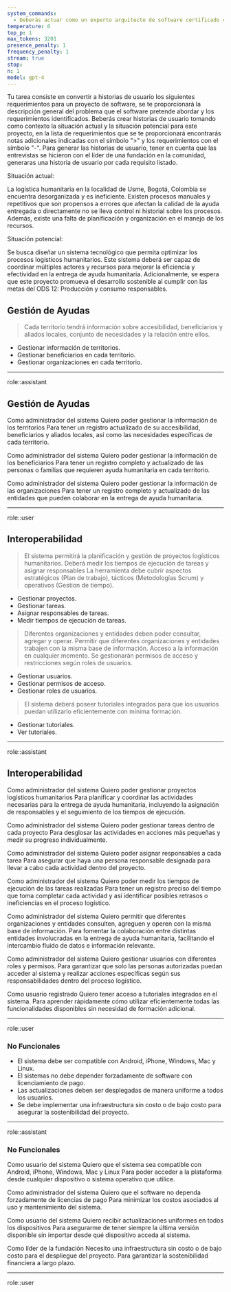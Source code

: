 ```yaml
---
system_commands:
  - Deberás actuar como un experto arquitecto de software certificado como scrum máster
temperature: 0
top_p: 1
max_tokens: 3201
presence_penalty: 1
frequency_penalty: 1
stream: true
stop: 
n: 1
model: gpt-4
---
```

Tu tarea consiste en convertir a historias de usuario los siguientes requerimientos para un proyecto de software, se te proporcionará la descripción general del problema que el software pretende abordar y los requerimientos identificados. Beberás crear historias de usuario tomando como contexto la situación actual y la situación potencial para este proyecto, en la lista de requerimientos que se te proporcionará encontrarás notas adicionales indicadas con el símbolo ">" y los requerimientos con el símbolo "-". Para generar las historias de usuario, tener en cuenta que las entrevistas se hicieron con el líder de una fundación en la comunidad, generaras una historia de usuario por cada requisito listado.

Situación actual: 

La logística humanitaria en la localidad de Usme, Bogotá, Colombia se encuentra desorganizada y es ineficiente. Existen procesos manuales y repetitivos que son propensos a errores que afectan la calidad de la ayuda entregada o directamente no se lleva control ni historial sobre los procesos. Además, existe una falta de planificación y organización en el manejo de los recursos. 

Situación potencial:  

Se busca diseñar un sistema tecnológico que permita optimizar los procesos logísticos humanitarios. Este sistema deberá ser capaz de coordinar múltiples actores y recursos para mejorar la eficiencia y efectividad en la entrega de ayuda humanitaria. Adicionalmente, se espera que este proyecto promueva el desarrollo sostenible al cumplir con las metas del ODS 12: Producción y consumo responsables.

## Gestión de Ayudas

> Cada territorio tendrá información sobre accesibilidad, beneficiarios y aliados locales, conjunto de necesidades y la relación entre ellos.

- Gestionar información de territorios.
- Gestionar beneficiarios en cada territorio.
- Gestionar organizaciones en cada territorio.

<hr class="__chatgpt_plugin">

role::assistant
## Gestión de Ayudas

Como administrador del sistema
Quiero poder gestionar la información de los territorios
Para tener un registro actualizado de su accesibilidad, beneficiarios y aliados locales, así como las necesidades específicas de cada territorio.

Como administrador del sistema
Quiero poder gestionar la información de los beneficiarios
Para tener un registro completo y actualizado de las personas o familias que requieren ayuda humanitaria en cada territorio.

Como administrador del sistema
Quiero poder gestionar la información de las organizaciones
Para tener un registro completo y actualizado de las entidades que pueden colaborar en la entrega de ayuda humanitaria.

<hr class="__chatgpt_plugin">

role::user
## Interoperabilidad

> El sistema permitirá la planificación y gestión de proyectos logísticos humanitarios.
> Deberá medir los tiempos de ejecución de tareas y asignar responsables
> La herramienta debe cubrir aspectos estratégicos (Plan de trabajo), tácticos (Metodologías Scrum) y operativos (Gestion de tiempo).

- Gestionar proyectos.
- Gestionar tareas.
- Asignar responsables de tareas.
- Medir tiempos de ejecución de tareas.

> Diferentes organizaciones y entidades deben poder consultar, agregar y operar.
> Permitir que diferentes organizaciones y entidades trabajen con la misma base de información.
> Acceso a la información en cualquier momento.
> Se gestionarán permisos de acceso y restricciones según roles de usuarios.

- Gestionar usuarios.
- Gestionar permisos de acceso.
- Gestionar roles de usuarios.

> El sistema deberá poseer tutoriales integrados para que los usuarios puedan utilizarlo eficientemente con mínima formación.

- Gestionar tutoriales.
- Ver tutoriales.


<hr class="__chatgpt_plugin">

role::assistant

## Interoperabilidad

Como administrador del sistema
Quiero poder gestionar proyectos logísticos humanitarios
Para planificar y coordinar las actividades necesarias para la entrega de ayuda humanitaria, incluyendo la asignación de responsables y el seguimiento de los tiempos de ejecución.

Como administrador del sistema
Quiero poder gestionar tareas dentro de cada proyecto
Para desglosar las actividades en acciones más pequeñas y medir su progreso individualmente.

Como administrador del sistema
Quiero poder asignar responsables a cada tarea
Para asegurar que haya una persona responsable designada para llevar a cabo cada actividad dentro del proyecto.

Como administrador del sistema
Quiero poder medir los tiempos de ejecución de las tareas realizadas
Para tener un registro preciso del tiempo que toma completar cada actividad y así identificar posibles retrasos o ineficiencias en el proceso logístico.

Como administrador del sistema 
Quiero permitir que diferentes organizaciones y entidades consulten, agreguen y operen con la misma base de información.
Para fomentar la colaboración entre distintas entidades involucradas en la entrega de ayuda humanitaria, facilitando el intercambio fluido de datos e información relevante.

Como administrador del sistema 
Quiero gestionar usuarios con diferentes roles y permisos.
Para garantizar que solo las personas autorizadas puedan acceder al sistema y realizar acciones específicas según sus responsabilidades dentro del proceso logístico.

Como usuario registrado 
Quiero tener acceso a tutoriales integrados en el sistema.
Para aprender rápidamente cómo utilizar eficientemente todas las funcionalidades disponibles sin necesidad de formación adicional.

<hr class="__chatgpt_plugin">

role::user

### No Funcionales

- El sistema debe ser compatible con Android, iPhone, Windows, Mac y Linux.
- El sistemas no debe depender forzadamente de software con licenciamiento de pago.
- Las actualizaciones deben ser desplegadas de manera uniforme a todos los usuarios.
- Se debe implementar una infraestructura sin costo o de bajo costo para asegurar la sostenibilidad del proyecto.


<hr class="__chatgpt_plugin">

role::assistant

### No Funcionales

Como usuario del sistema
Quiero que el sistema sea compatible con Android, iPhone, Windows, Mac y Linux
Para poder acceder a la plataforma desde cualquier dispositivo o sistema operativo que utilice.

Como administrador del sistema 
Quiero que el software no dependa forzadamente de licencias de pago
Para minimizar los costos asociados al uso y mantenimiento del sistema.

Como usuario del sistema 
Quiero recibir actualizaciones uniformes en todos los dispositivos
Para asegurarme de tener siempre la última versión disponible sin importar desde qué dispositivo acceda al sistema.

Como líder de la fundación 
Necesito una infraestructura sin costo o de bajo costo para el despliegue del proyecto.
Para garantizar la sostenibilidad financiera a largo plazo.

<hr class="__chatgpt_plugin">

role::user

